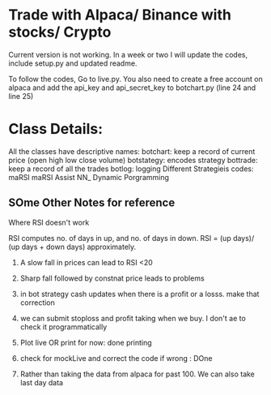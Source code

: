 # Trade with Alpaca/ Binance with stocks/ Crypto
Current version is not working. In a week or two I will update the codes, include setup.py and updated readme. 

To follow the codes, Go to live.py. 
You also need to create a free account on alpaca and add the api_key and api_secret_key to botchart.py (line 24 and line 25)		

# Class Details:
All the classes have descriptive names: 
botchart: keep a record of current price (open high low close volume)
botstategy: encodes strategy
bottrade: keep a record of all the trades
botlog: logging
Different Strategieis codes:
maRSI
maRSI Assist
NN_ Dynamic Porgramming



## SOme Other Notes for reference

Where RSI doesn't work

RSI computes no. of days in up, and no. of days in down. RSI = (up days)/ (up days + down days)  approximately.

1) A slow fall in prices can lead to RSI <20
2) Sharp fall followed by constnat price leads to problems



1) in bot strategy cash updates when there is a profit or a losss. make that correction
2) we can submit stoploss and profit taking when we buy. I don't ae to check it programmatically
3) Plot live OR print for now:  done printing
4) check for mockLive and correct the code if wrong :   DOne

5) Rather than taking the data from alpaca for past 100. We can also take last day data


